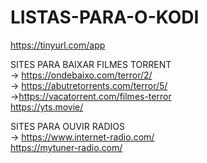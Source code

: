 # LISTAS-PARA-O-KODI
https://tinyurl.com/app

SITES PARA BAIXAR FILMES TORRENT
<br>
-> https://ondebaixo.com/terror/2/
<br>
-> https://abutretorrents.com/terror/5/
<br>
->https://vacatorrent.com/filmes-terror
<br>
https://yts.movie/

SITES PARA OUVIR RADIOS
<br>
-> https://www.internet-radio.com/
<br>
https://mytuner-radio.com/

